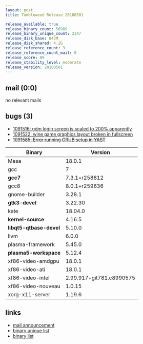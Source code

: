 ```yaml
---
layout: post
title: Tumbleweed Release 20180501

release_available: true
release_binary_count: 56989
release_binary_unique_count: 2347
release_disk_base: 843M
release_disk_shared: 4.2G
release_reference_count: 3
release_reference_count_mail: 0
release_score: 89
release_stability_level: moderate
release_version: 20180501
---
```


## mail (0:0)

no relevant mails

## bugs (3)

<!--more-->

- [1091516: gdm login screen is scaled to 200% apparently](https://bugzilla.opensuse.org/show_bug.cgi?id=1091516)
- [1091522: wine game graphics layout broken in fullscreen](https://bugzilla.opensuse.org/show_bug.cgi?id=1091522)
- ~~[1091585: Error running GRUB setup in YAST](https://bugzilla.opensuse.org/show_bug.cgi?id=1091585)~~

Binary | Version
--- | ---
Mesa | 18.0.1
gcc | 7
**gcc7** | 7.3.1+r258812
gcc8 | 8.0.1+r259636
gnome-builder | 3.28.1
**gtk3-devel** | 3.22.30
kate | 18.04.0
**kernel-source** | 4.16.5
**libqt5-qtbase-devel** | 5.10.0
llvm | 6.0.0
plasma-framework | 5.45.0
**plasma5-workspace** | 5.12.4
xf86-video-amdgpu | 18.0.1
xf86-video-ati | 18.0.1
xf86-video-intel | 2.99.917+git781.c8990575
xf86-video-nouveau | 1.0.15
xorg-x11-server | 1.19.6

## links

- [mail announcement](https://lists.opensuse.org/opensuse-factory/2018-05/msg00024.html)
- [binary unique list](http://download.tumbleweed.boombatower.com/20180501/rpm.unique.list)
- [binary list](http://download.tumbleweed.boombatower.com/20180501/rpm.list)
